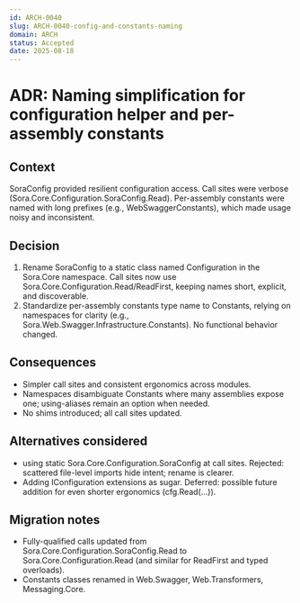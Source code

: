 ```yaml
---
id: ARCH-0040
slug: ARCH-0040-config-and-constants-naming
domain: ARCH
status: Accepted
date: 2025-08-18
---
```


# ADR: Naming simplification for configuration helper and per-assembly constants

## Context
SoraConfig provided resilient configuration access. Call sites were verbose (Sora.Core.Configuration.SoraConfig.Read). Per-assembly constants were named with long prefixes (e.g., WebSwaggerConstants), which made usage noisy and inconsistent.

## Decision
1) Rename SoraConfig to a static class named Configuration in the Sora.Core namespace. Call sites now use Sora.Core.Configuration.Read/ReadFirst, keeping names short, explicit, and discoverable.
2) Standardize per-assembly constants type name to Constants, relying on namespaces for clarity (e.g., Sora.Web.Swagger.Infrastructure.Constants). No functional behavior changed.

## Consequences
- Simpler call sites and consistent ergonomics across modules.
- Namespaces disambiguate Constants where many assemblies expose one; using-aliases remain an option when needed.
- No shims introduced; all call sites updated.

## Alternatives considered
- using static Sora.Core.Configuration.SoraConfig at call sites. Rejected: scattered file-level imports hide intent; rename is clearer.
- Adding IConfiguration extensions as sugar. Deferred: possible future addition for even shorter ergonomics (cfg.Read(...)).

## Migration notes
- Fully-qualified calls updated from Sora.Core.Configuration.SoraConfig.Read to Sora.Core.Configuration.Read (and similar for ReadFirst and typed overloads).
- Constants classes renamed in Web.Swagger, Web.Transformers, Messaging.Core.
